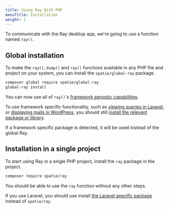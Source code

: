 ```yaml
---
title: Using Ray With PHP
menuTitle: Installation
weight: 1
---
```


To communicate with the Ray desktop app, we're going to use a function named `ray()`.

## Global installation

To make the `ray()`, `dump()` and `ray()` functions available in any PHP file and project on your system, you can install the `spatie/global-ray` package.

```bash
composer global require spatie/global-ray
global-ray install
```

You can now use all of `ray()`'s [framework agnostic capabilities](/docs/php/vanilla-php/usage).

To use framework specific functionality, such as [viewing queries in Laravel](/docs/php/laravel/queries#showing-queries), or [displaying mails in WordPress](/docs/php/wordpress), you should still [install the relevant package or library](/docs/getting-started/installation#connect-your-application-to-ray).

If a framework specific package is detected, it will be used instead of the global Ray.

## Installation in a single project

To start using Ray in a single PHP project, install the `ray` package in the project.

```bash
composer require spatie/ray
```

You should be able to use the `ray` function without any other steps.

If you use Laravel, you should use install [the Laravel specific package](/docs/php/laravel/installation) instead of `spatie/ray`.

